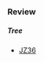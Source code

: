 ### Review

##### Tree
- [JZ36](/JZ36.py) <!-- LeetCode 426, Convert Binary Search Tree to Sorted Doubly Linked List -->